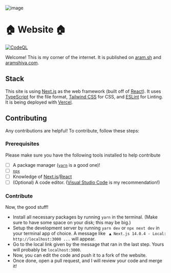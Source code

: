 ![image](https://github.com/aramshiva/website/assets/79479940/49dff2fd-771d-4ade-bc0c-02d9b7d235af)


# 🏠 Website 🏠

[![CodeQL](https://github.com/aramshiva/website/actions/workflows/github-code-scanning/codeql/badge.svg)](https://github.com/aramshiva/website/actions/workflows/github-code-scanning/codeql)

Welcome! This is my corner of the internet. It is published on [aram.sh](https://aram.sh) and [aramshiva.com](https://aramshiva.com).

## Stack

This site is using [Next.js](https://nextjs.org/) as the web framework (built off of [React](https://react.dev/)). It uses [TypeScript](https://www.typescriptlang.org/) for the file format, [Tailwind CSS](https://tailwindcss.com) for CSS, and [ESLint](https://eslint.org/) for Linting. It is being deployed with [Vercel](https://vercel.com).

## Contributing

Any contributions are helpful! To contribute, follow these steps:

### Prerequisites

Please make sure you have the following tools installed to help contribute

- [ ] A package manager ([`yarn`](https://yarnpkg.com/) is a good one)!
- [ ] [`npx`](https://www.npmjs.com/package/npx)
- [ ] Knowledge of [Next.js](https://nextjs.org/)/[React](https://react.dev/)
- [ ] (Optional) A code editor. ([Visual Studio Code](https://code.visualstudio.com/) is my recommendation!)

### Contribute

Now, the good stuff!

- Install all necessary packages by running `yarn` in the terminal. (Make sure to have some space on your disk; this may be big.)
- Setup the development server by running `yarn dev` or `npx next dev` in your terminal app of choice.
  A message like
  ` ▲ Next.js 14.0.4 - Local: http://localhost:3000 ...` will appear.
- Go to the local link given by the message that ran in the last step. Yours will probably be `localhost:3000`.
- Now, you can edit the code and push it to a fork of the website.
- Once done, open a pull request, and I will review your code and merge it!
